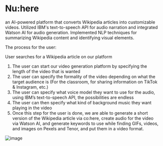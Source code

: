 # Nu:here
an AI-powered platform that converts Wikipedia articles into customizable videos. Utilized IBM's text-to-speech API for audio narration and integrated Watson AI for audio generation. Implemented NLP techniques for summarizing Wikipedia content and identifying visual elements.

The process for the user:

User searches for a Wikipedia article on our platform
1. The user can start our video generation platform by specifying the length of the video that is wanted
2. The user can specify the formality of the video depending on what the target audience is (For the classroom, for sharing information on TikTok & Instagram, etc.)
3. The user can specify what voice model they want to use for the audio, using IBM’s text-to-speech API, the possibilities are endless
4. The user can then specify what kind of background music they want playing in the video
5. Once this step for the user is done, we are able to generate a short version of the Wikipedia article via co:here, create audio for the video via Watson AI, and generate keywords to use while finding     GIFs, videos, and images on Pexels and Tenor, and put them in a video format.


![image](https://github.com/Sohil1926/htn-2022/assets/61813964/3d331a79-685c-43bc-9a81-283a4b4b9b1b)
